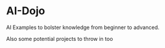 # AI-Dojo
AI Examples to bolster knowledge
from beginner to advanced.

Also some potential projects to throw in too
